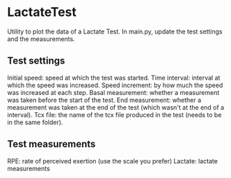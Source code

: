 # LactateTest

Utility to plot the data of a Lactate Test.
In main.py, update the test settings and the measurements.

## Test settings
Initial speed: speed at which the test was started.
Time interval: interval at which the speed was increased.
Speed increment: by how much the speed was increased at each step.
Basal measurement: whether a measurement was taken before the start of the test.
End measurement: whether a measurement was taken at the end of the test (which wasn't at the end of a interval).
Tcx file: the name of the tcx file produced in the test (needs to be in the same folder).

## Test measurements
RPE: rate of perceived exertion (use the scale you prefer)
Lactate: lactate measurements